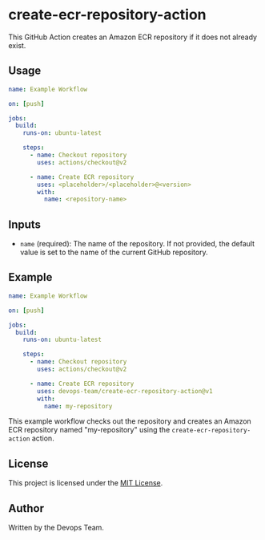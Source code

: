 # create-ecr-repository-action

This GitHub Action creates an Amazon ECR repository if it does not already exist.

## Usage

```yaml
name: Example Workflow

on: [push]

jobs:
  build:
    runs-on: ubuntu-latest

    steps:
      - name: Checkout repository
        uses: actions/checkout@v2

      - name: Create ECR repository
        uses: <placeholder>/<placeholder>@<version>
        with:
          name: <repository-name>
```

## Inputs

- `name` (required): The name of the repository. If not provided, the default value is set to the name of the current GitHub repository.

## Example

```yaml
name: Example Workflow

on: [push]

jobs:
  build:
    runs-on: ubuntu-latest

    steps:
      - name: Checkout repository
        uses: actions/checkout@v2

      - name: Create ECR repository
        uses: devops-team/create-ecr-repository-action@v1
        with:
          name: my-repository
```

This example workflow checks out the repository and creates an Amazon ECR repository named "my-repository" using the `create-ecr-repository-action` action.

## License

This project is licensed under the [MIT License](LICENSE).

## Author

Written by the Devops Team.